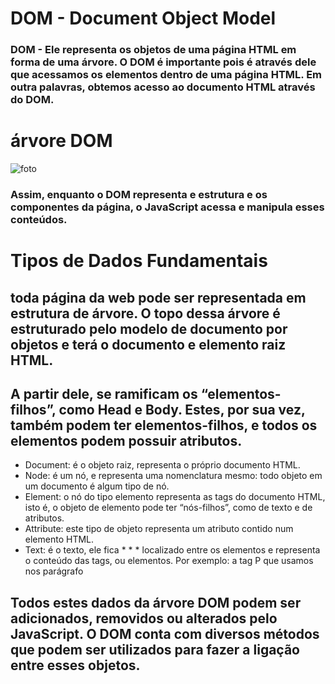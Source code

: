 # DOM - Document Object Model
### DOM - Ele representa os objetos de uma página HTML em forma de uma árvore. O DOM é importante pois é através dele que acessamos os elementos dentro de uma página HTML. Em outra palavras, obtemos acesso ao documento HTML através do DOM.
# árvore DOM
![foto](./exe.png)
### Assim, enquanto o DOM representa e estrutura e os componentes da página, o JavaScript acessa e manipula esses conteúdos. 
# Tipos de Dados Fundamentais
## toda página da web pode ser representada em estrutura de árvore. O topo dessa árvore é estruturado pelo modelo de documento por objetos e terá o documento e elemento raiz HTML.

## A partir dele, se ramificam os “elementos-filhos”, como Head e Body. Estes, por sua vez, também podem ter elementos-filhos, e todos os elementos podem possuir atributos.

* Document: é o objeto raiz, representa o próprio documento HTML. 
* Node: é um nó, e representa uma nomenclatura mesmo: todo objeto em um documento é algum tipo de nó.
* Element: o nó do tipo elemento representa as tags do documento HTML, isto é, o objeto de elemento pode ter “nós-filhos”, como de texto e de atributos.  
* Attribute: este tipo de objeto representa um atributo contido num elemento HTML.
* Text: é o texto, ele fica * * * localizado entre os elementos e representa o conteúdo das tags, ou elementos. Por exemplo: a tag P que usamos nos parágrafo

## Todos estes dados da árvore DOM podem ser adicionados, removidos ou alterados pelo JavaScript. O DOM conta com diversos métodos que podem ser utilizados para fazer a ligação entre esses objetos.
